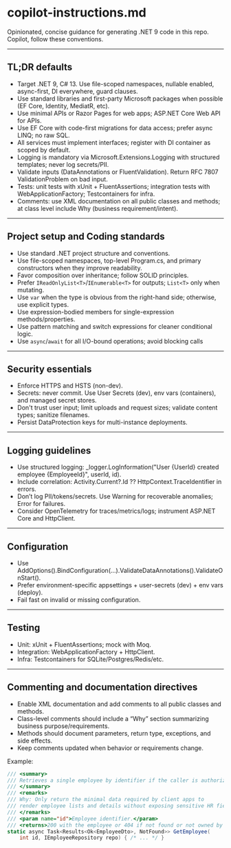 # copilot-instructions.md

Opinionated, concise guidance for generating .NET 9 code in this repo. Copilot, follow these conventions.

---

## TL;DR defaults

- Target .NET 9, C# 13. Use file-scoped namespaces, nullable enabled, async-first, DI everywhere, guard clauses.
- Use standard libraries and first-party Microsoft packages when possible (EF Core, Identity, MediatR, etc).
- Use minimal APIs or Razor Pages for web apps; ASP.NET Core Web API for APIs.
- Use EF Core with code-first migrations for data access; prefer async LINQ; no raw SQL.
- All services must implement interfaces; register with DI container as scoped by default.
- Logging is mandatory via Microsoft.Extensions.Logging with structured templates; never log secrets/PII.
- Validate inputs (DataAnnotations or FluentValidation). Return RFC 7807 ValidationProblem on bad input.
- Tests: unit tests with xUnit + FluentAssertions; integration tests with WebApplicationFactory; Testcontainers for infra.
- Comments: use XML documentation on all public classes and methods; at class level include Why (business requirement/intent).

---

## Project setup and Coding standards
- Use standard .NET project structure and conventions.
- Use file-scoped namespaces, top-level Program.cs, and primary constructors when they improve readability.
- Favor composition over inheritance; follow SOLID principles.
- Prefer `IReadOnlyList<T>`/`IEnumerable<T>` for outputs; `List<T>` only when mutating.
- Use `var` when the type is obvious from the right-hand side; otherwise, use explicit types.
- Use expression-bodied members for single-expression methods/properties.
- Use pattern matching and switch expressions for cleaner conditional logic.
- Use `async`/`await` for all I/O-bound operations; avoid blocking calls

---

## Security essentials

- Enforce HTTPS and HSTS (non-dev).
- Secrets: never commit. Use User Secrets (dev), env vars (containers), and managed secret stores.
- Don't trust user input; limit uploads and request sizes; validate content types; sanitize filenames.
- Persist DataProtection keys for multi-instance deployments.

---

## Logging guidelines

- Use structured logging: _logger.LogInformation("User {UserId} created employee {EmployeeId}", userId, id).
- Include correlation: Activity.Current?.Id ?? HttpContext.TraceIdentifier in errors.
- Don’t log PII/tokens/secrets. Use Warning for recoverable anomalies; Error for failures.
- Consider OpenTelemetry for traces/metrics/logs; instrument ASP.NET Core and HttpClient.

---

## Configuration

- Use AddOptions<T>().BindConfiguration(...).ValidateDataAnnotations().ValidateOnStart().
- Prefer environment-specific appsettings + user-secrets (dev) + env vars (deploy).
- Fail fast on invalid or missing configuration.

---

## Testing

- Unit: xUnit + FluentAssertions; mock with Moq.
- Integration: WebApplicationFactory<Program> + HttpClient.
- Infra: Testcontainers for SQLite/Postgres/Redis/etc.

---

## Commenting and documentation directives

- Enable XML documentation and add comments to all public classes and methods.
- Class-level comments should include a “Why” section summarizing business purpose/requirements.
- Methods should document parameters, return type, exceptions, and side effects.
- Keep comments updated when behavior or requirements change.

Example:

```csharp
/// <summary>
/// Retrieves a single employee by identifier if the caller is authorized.
/// </summary>
/// <remarks>
/// Why: Only return the minimal data required by client apps to 
/// render employee lists and details without exposing sensitive HR fields.
/// </remarks>
/// <param name="id">Employee identifier.</param>
/// <returns>200 with the employee or 404 if not found or not owned by caller.</returns>
static async Task<Results<Ok<EmployeeDto>, NotFound>> GetEmployee(
    int id, IEmployeeRepository repo) { /* ... */ }
```
